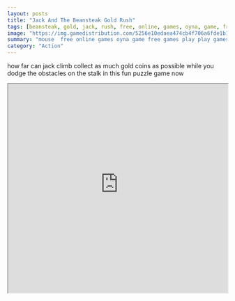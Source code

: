 ```yaml
---
layout: posts
title: "Jack And The Beansteak Gold Rush"
tags: [beansteak, gold, jack, rush, free, online, games, oyna, game, free, games, play, play, games]
image: "https://img.gamedistribution.com/5256e10edaea474cb4f706a6fde1b192.jpg"
summary: "mouse  free online games oyna game free games play play games"
category: "Action"
---
```


how far can jack climb collect as much gold coins as possible while you dodge the obstacles on the stalk in this fun puzzle game now

<iframe width="100%" height="480px;" src="https://html5.gamedistribution.com/5256e10edaea474cb4f706a6fde1b192/"></iframe>